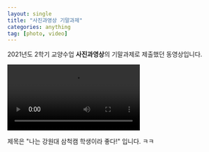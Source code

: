 ```yaml
---
layout: single
title: "사진과영상 기말과제"
categories: anything
tag: [photo, video]
---
```


2021년도 2학기 교양수업 **사진과영상**의 기말과제로 제출했던 동영상입니다.



<video src="D:/수업자료/2021-2학기/사진과 영상/최종편집1.mp4"></video>



제목은 "나는 강원대 삼척캠 학생이라 좋다!" 입니다. ㅋㅋ
